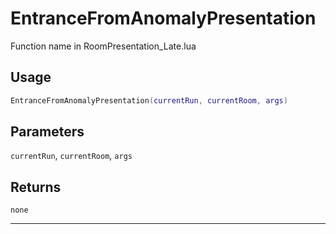 # EntranceFromAnomalyPresentation
Function name in RoomPresentation_Late.lua
## Usage
```lua
EntranceFromAnomalyPresentation(currentRun, currentRoom, args)
```
## Parameters
`currentRun`, `currentRoom`, `args`
## Returns
`none`

---